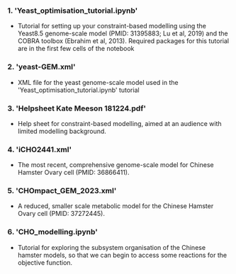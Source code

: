 ### 1. 'Yeast_optimisation_tutorial.ipynb' 
- Tutorial for setting up your constraint-based modelling using the Yeast8.5 genome-scale model (PMID: 31395883; Lu et al, 2019) and the COBRA toolbox (Ebrahim et al, 2013). Required packages for this tutorial are in the first few cells of the notebook
### 2. 'yeast-GEM.xml' 
- XML file for the yeast genome-scale model used in the 'Yeast_optimisation_tutorial.ipynb' tutorial
### 3. 'Helpsheet Kate Meeson 181224.pdf' 
- Help sheet for constraint-based modelling, aimed at an audience with limited modelling background.
### 4. 'iCHO2441.xml'
- The most recent, comprehensive genome-scale model for Chinese Hamster Ovary cell (PMID: 36866411).
### 5. 'CHOmpact_GEM_2023.xml'
- A reduced, smaller scale metabolic model for the Chinese Hamster Ovary cell (PMID: 37272445).
### 6. 'CHO_modelling.ipynb'
- Tutorial for exploring the subsystem organisation of the Chinese hamster models, so that we can begin to access some reactions for the objective function.
